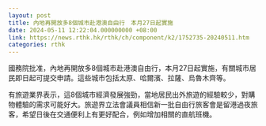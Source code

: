 ```yaml
---
layout: post
title: 內地再開放多8個城市赴港澳自由行　本月27日起實施
date: 2024-05-11 12:22:04.000000000 +08:00
link: https://news.rthk.hk/rthk/ch/component/k2/1752735-20240511.htm
categories: rthk
---
```


國務院批准，內地再開放多8個城市赴港澳自由行，本月27日起實施，有關城市居民即日起可提交申請。這些城市包括太原、哈爾濱、拉薩、烏魯木齊等。

有旅遊業界表示，這8個城市經濟發展強勁，當地居民出外旅遊的經驗較少，對購物體驗的需求可能好大。旅遊界立法會議員相信新一批自由行旅客會是留港過夜旅客，希望日後在交通便利上有更好配合，例如增加相關的直航班機。
